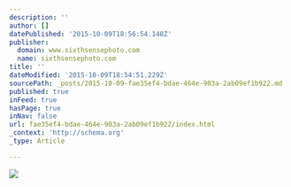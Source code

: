 ```yaml
---
description: ''
author: []
datePublished: '2015-10-09T18:56:54.148Z'
publisher:
  domain: www.sixthsensephoto.com
  name: sixthsensephoto.com
title: ''
dateModified: '2015-10-09T18:54:51.229Z'
sourcePath: _posts/2015-10-09-fae35ef4-bdae-464e-903a-2ab09ef1b922.md
published: true
inFeed: true
hasPage: true
inNav: false
url: fae35ef4-bdae-464e-903a-2ab09ef1b922/index.html
_context: 'http://schema.org'
_type: Article

---
```

![](http://www.sixthsensephoto.com/photos/i-bBLFKqn/0/X2/i-bBLFKqn-X2.jpg)
